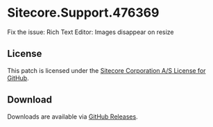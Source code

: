 # Sitecore.Support.476369
Fix the issue: Rich Text Editor: Images disappear on resize

## License  
This patch is licensed under the [Sitecore Corporation A/S License for GitHub](https://github.com/sitecoresupport/Sitecore.Support.476369/blob/master/LICENSE).  

## Download  
Downloads are available via [GitHub Releases](https://github.com/sitecoresupport/Sitecore.Support.476369/releases).  
